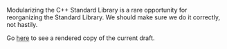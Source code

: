 Modularizing the C++ Standard Library is a rare opportunity for reorganizing the
Standard Library. We should make sure we do it correctly, not hastily.

Go [here](https://api.csswg.org/bikeshed/?force=1&url=https://raw.githubusercontent.com/brycelelbach/wg21_pNNNN_modularizing_the_standard_library_is_a_reorganization_opportunity/master/modularizing_the_standard_library_is_a_reorganization_opportunity.bs) to see a rendered copy of the current draft.

